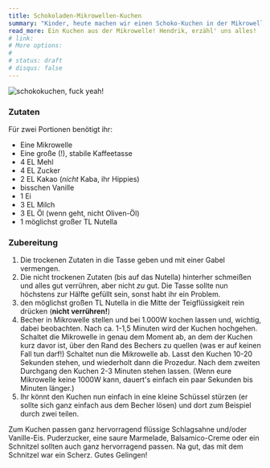 ```yaml
---
title: Schokoladen-Mikrowellen-Kuchen
summary: "Kinder, heute machen wir einen Schoko-Kuchen in der Mikrowelle. Total einfach und vor allem sehr schnell gemacht. Kuchen aus der Mikrowelle! Die Menschheit hat alles erreicht, was es zu erreichen gibt!"
read_more: Ein Kuchen aus der Mikrowelle! Hendrik, erzähl' uns alles!
# link:
# More options:
#
# status: draft
# disqus: false
---
```


![schokokuchen, fuck yeah!](/media/schokokuchen.jpg)

### Zutaten

Für zwei Portionen benötigt ihr:

* Eine Mikrowelle
* Eine große (!), stabile Kaffeetasse
* 4 EL Mehl
* 4 EL Zucker
* 2 EL Kakao (*nicht* Kaba, ihr Hippies)
* bisschen Vanille
* 1 Ei
* 3 EL Milch
* 3 EL Öl (wenn geht, nicht Oliven-Öl)
* 1 möglichst großer TL Nutella

### Zubereitung

1. Die trockenen Zutaten in die Tasse geben und mit einer Gabel vermengen.
2. Die nicht trockenen Zutaten (bis auf das Nutella) hinterher schmeißen und alles gut verrühren, aber nicht *zu* gut. Die Tasse sollte nun höchstens zur Hälfte gefüllt sein, sonst habt ihr ein Problem.
3. den möglichst großen TL Nutella in die Mitte der Teigflüssigkeit rein drücken (**nicht verrühren!**)
4. Becher in Mikrowelle stellen und bei 1.000W kochen lassen und, wichtig, dabei beobachten. Nach ca. 1-1,5 Minuten wird der Kuchen hochgehen. Schaltet die Mikrowelle in genau dem Moment ab, an dem der Kuchen kurz davor ist, über den Rand des Bechers zu quellen (was er auf keinen Fall tun darf!) Schaltet nun die Mikrowelle ab. Lasst den Kuchen 10-20 Sekunden stehen, und wiederholt dann die Prozedur. Nach dem zweiten Durchgang den Kuchen 2-3 Minuten stehen lassen. (Wenn eure Mikrowelle keine 1000W kann, dauert's einfach ein paar Sekunden bis Minuten länger.)
5. Ihr könnt den Kuchen nun einfach in eine kleine Schüssel stürzen (er sollte sich ganz einfach aus dem Becher lösen) und dort zum Beispiel durch zwei teilen.

Zum Kuchen passen ganz hervorragend flüssige Schlagsahne und/oder Vanille-Eis. Puderzucker, eine saure Marmelade, Balsamico-Creme oder ein Schnitzel sollten auch ganz hervorragend passen. Na gut, das mit dem Schnitzel war ein Scherz. Gutes Gelingen!
